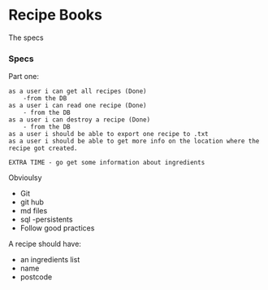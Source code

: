 # Recipe Books

The specs

### Specs

Part one:
 
    as a user i can get all recipes (Done)
        -from the DB
    as a user i can read one recipe (Done)
        - from the DB
    as a user i can destroy a recipe (Done)
        - from the DB
    as a user i should be able to export one recipe to .txt
    as a user i should be able to get more info on the location where the recipe got created. 
    
    EXTRA TIME - go get some information about ingredients
    
Obvioulsy
- Git
 - git hub
 - md files
 - sql -persistents
 - Follow good practices
 
 A recipe should have:
  - an ingredients list
  - name
  - postcode
 